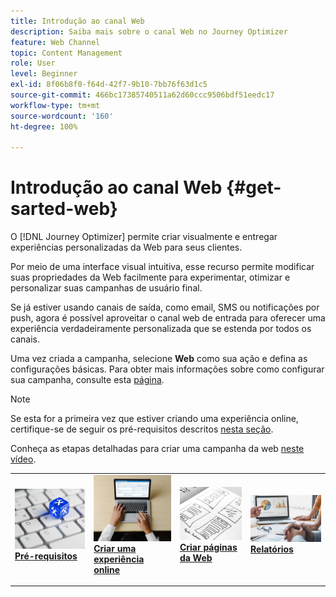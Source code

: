 ```yaml
---
title: Introdução ao canal Web
description: Saiba mais sobre o canal Web no Journey Optimizer
feature: Web Channel
topic: Content Management
role: User
level: Beginner
exl-id: 8f06b8f0-f64d-42f7-9b10-7bb76f63d1c5
source-git-commit: 466bc17385740511a62d60ccc9506bdf51eedc17
workflow-type: tm+mt
source-wordcount: '160'
ht-degree: 100%

---
```


# Introdução ao canal Web {#get-sarted-web}

O [!DNL Journey Optimizer] permite criar visualmente e entregar experiências personalizadas da Web para seus clientes.

Por meio de uma interface visual intuitiva, esse recurso permite modificar suas propriedades da Web facilmente para experimentar, otimizar e personalizar suas campanhas de usuário final.

Se já estiver usando canais de saída, como email, SMS ou notificações por push, agora é possível aproveitar o canal web de entrada para oferecer uma experiência verdadeiramente personalizada que se estenda por todos os canais.

Uma vez criada a campanha, selecione **Web** como sua ação e defina as configurações básicas. Para obter mais informações sobre como configurar sua campanha, consulte esta [página](../campaigns/create-campaign.md#configure).

>[!NOTE]
>
>Se esta for a primeira vez que estiver criando uma experiência online, certifique-se de seguir os pré-requisitos descritos [nesta seção](web-prerequisites.md).

Conheça as etapas detalhadas para criar uma campanha da web [neste vídeo](create-web.md#video).

<table style="table-layout:fixed"><tr style="border: 0;">
<td>
<a href="web-prerequisites.md">
<img alt="Cliente potencial" src="../assets/do-not-localize/web-prerequisites.jpg">
</a>
<div><a href="web-prerequisites.md"><strong>Pré-requisitos</strong>
</div>
<p>
</td>
<td>
<a href="create-web.md">
<img alt="Pouco frequentes" src="../assets/do-not-localize/web-create.jpg">
</a>
<div>
<a href="create-web.md"><strong>Criar uma experiência online</strong></a>
</div>
<p></td>
<td>
<a href="author-web.md">
<img alt="Validação" src="../assets/do-not-localize/web-design.jpg">
</a>
<div>
<a href="author-web.md"><strong>Criar páginas da Web</strong></a>
</div>
<p>
</td>
<td>
<a href="../reports/campaign-global-report.md#web-tab.md">
<img alt="Validação" src="../assets/do-not-localize/web-reporting.jpg">
</a>
<div>
<a href="../reports/campaign-global-report.md#web-tab"><strong>Relatórios</strong></a>
</div>
<p>
</td>
</tr></table>


